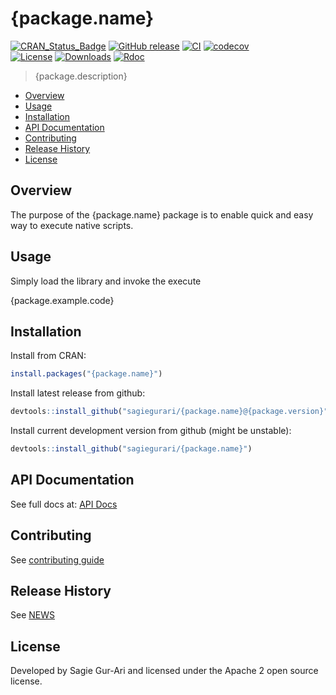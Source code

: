 # {package.name}

[![CRAN_Status_Badge](http://www.r-pkg.org/badges/version/{package.name})](https://cran.r-project.org/package={package.name}) [![GitHub release](https://img.shields.io/github/release/sagiegurari/{package.name}.svg)](https://github.com/sagiegurari/{package.name}/releases) [![CI](https://github.com/sagiegurari/{package.name}/workflows/CI/badge.svg?branch=master)](https://github.com/sagiegurari/{package.name}/actions) [![codecov](https://codecov.io/gh/sagiegurari/{package.name}/branch/master/graph/badge.svg)](https://codecov.io/gh/sagiegurari/{package.name})<br>
[![License](https://img.shields.io/cran/l/{package.name}.svg)](https://github.com/sagiegurari/{package.name}/blob/master/LICENSE) [![Downloads](https://cranlogs.r-pkg.org/badges/grand-total/{package.name})](https://github.com/sagiegurari/{package.name}/releases) [![Rdoc](http://www.rdocumentation.org/badges/version/{package.name}?{package.version})](http://www.rdocumentation.org/packages/{package.name})

> {package.description}

* [Overview](#overview)
* [Usage](#usage)
* [Installation](#installation)
* [API Documentation](docs/api.md)
* [Contributing](.github/CONTRIBUTING.md)
* [Release History](NEWS.md)
* [License](#license)

<a name="overview"></a>
## Overview
The purpose of the {package.name} package is to enable quick and easy way to execute native scripts.

<a name="usage"></a>
## Usage
Simply load the library and invoke the execute

{package.example.code}

<a name="installation"></a>
## Installation
Install from CRAN:

```r
install.packages("{package.name}")
```

Install latest release from github:

```r
devtools::install_github("sagiegurari/{package.name}@{package.version}")
```

Install current development version from github (might be unstable):

```r
devtools::install_github("sagiegurari/{package.name}")
```

## API Documentation
See full docs at: [API Docs](docs/api.md)

## Contributing
See [contributing guide](.github/CONTRIBUTING.md)

<a name="history"></a>
## Release History

See [NEWS](NEWS.md)

<a name="license"></a>
## License
Developed by Sagie Gur-Ari and licensed under the Apache 2 open source license.
